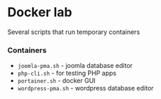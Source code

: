 # Docker lab
Several scripts that run temporary containers

### Containers
* `joomla-pma.sh` - joomla database editor
* `php-cli.sh` - for testing PHP apps
* `portainer.sh` - docker GUI
* `wordpress-pma.sh` - wordpress database editor
